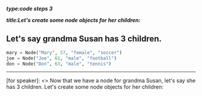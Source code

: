 _**type:code steps 3**_

_**title:Let's create some node objects for her children:**_
## Let's say grandma Susan has 3 children. 
```Python
mary = Node("Mary", 57, "female", "soccer")
joe = Node("Joe", 61, "male", "football")
don = Node("Don", 63, "male", "tennis")
```
-------------------------------------------------

[for speaker]: <> Now that we have a node for grandma Susan, let's say she has 3 children. Let's create some node objects for her children: